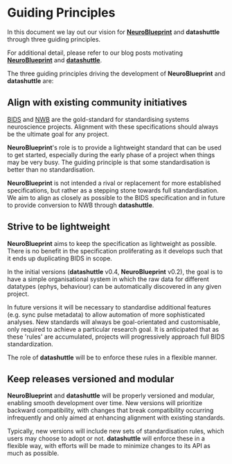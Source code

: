 # Guiding Principles

In this document we lay out our vision for
[**NeuroBlueprint**](https://neuroblueprint.neuroinformatics.dev/)
and **datashuttle** through three guiding principles.

For additional detail, please refer to our blog posts motivating
[**NeuroBlueprint**](https://neuroinformatics.dev/blog/neuroblueprint.html)
and
[**datashuttle**](https://neuroinformatics.dev/blog/datashuttle.html).

The three guiding principles driving the development of
**NeuroBlueprint**
and **datashuttle** are:

## Align with existing community initiatives

[BIDS](https://bids.neuroimaging.io/)
and
[NWB](https://www.nwb.org/)
are the gold-standard for standardising systems neuroscience projects.
Alignment with these specifications should always be the ultimate goal for any project.

**NeuroBlueprint**'s role is to provide a lightweight standard that can be used to get
started, especially during the early phase of a project when things may be very busy.
The guiding principle is that some standardisation is better than no standardisation.

**NeuroBlueprint** is not intended a rival or replacement for more established
specifications, but rather as a stepping stone towards full standardisation.
We aim to align as closely as possible to the BIDS specification and in future
to provide conversion to NWB through **datashuttle**.

## Strive to be lightweight

**NeuroBlueprint** aims to keep the specification as lightweight
as possible. There is no benefit in the specification proliferating
as it develops such that it ends up duplicating BIDS in scope.

In the initial versions (**datashuttle** v0.4, **NeuroBlueprint** v0.2),
the goal is to have a simple organisational
system in which the raw data for different datatypes (ephys, behaviour)
can be automatically discovered in any given project.

In future versions it will be necessary to standardise additional features
(e.g. sync pulse metadata) to allow automation of more sophisticated analyses.
New standards will always be goal-orientated and customisable, only required
to achieve a particular research goal. It is anticipated that as these 'rules'
are accumulated, projects will progressively approach full BIDS standardization.

The role of **datashuttle** will be to enforce these rules in a flexible manner.

## Keep releases versioned and modular

**NeuroBlueprint** and **datashuttle** will be
properly versioned and modular, enabling smooth development over time.
New versions will prioritize backward compatibility, with changes that break
compatibility occurring infrequently and only aimed at enhancing alignment with existing standards.

Typically, new versions will include new
sets of standardisation rules,
which users may choose to adopt or not. **datashuttle** will
enforce these in a flexible way, with efforts will be
made to minimize changes to its API as much as possible.
